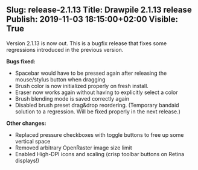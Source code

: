 Slug: release-2.1.13
Title: Drawpile 2.1.13 release
Publish: 2019-11-03 18:15:00+02:00
Visible: True
---

Version 2.1.13 is now out. This is a bugfix release that fixes some regressions introduced in the previous version.

**Bugs fixed:**

 * Spacebar would have to be pressed again after releasing the mouse/stylus button when dragging
 * Brush color is now initialized properly on fresh install.
 * Eraser now works again without having to explicitly select a color
 * Brush blending mode is saved correctly again
 * Disabled brush preset drag&drop reordering. (Temporary bandaid solution to a regression. Will be fixed properly in the next release.)

**Other changes:**

 * Replaced pressure checkboxes with toggle buttons to free up some vertical space
 * Removed arbitrary OpenRaster image size limit
 * Enabled High-DPI icons and scaling (crisp toolbar buttons on Retina displays!)
 
